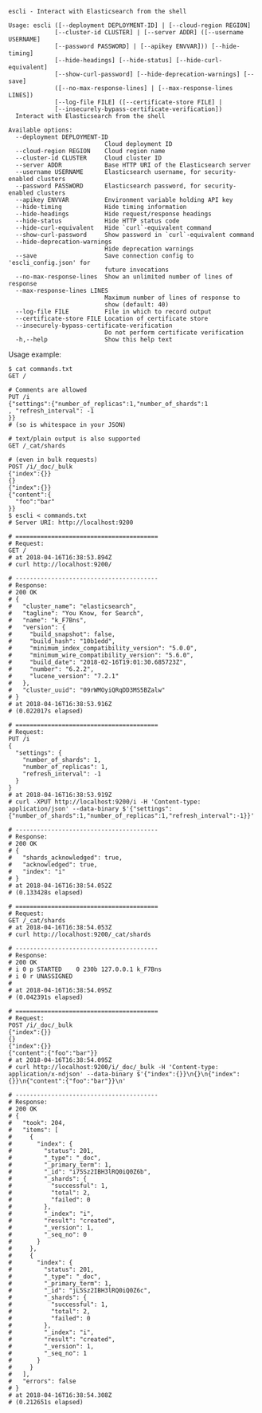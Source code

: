     escli - Interact with Elasticsearch from the shell

    Usage: escli ([--deployment DEPLOYMENT-ID] | [--cloud-region REGION]
                 [--cluster-id CLUSTER] | [--server ADDR] ([--username USERNAME]
                 [--password PASSWORD] | [--apikey ENVVAR])) [--hide-timing]
                 [--hide-headings] [--hide-status] [--hide-curl-equivalent]
                 [--show-curl-password] [--hide-deprecation-warnings] [--save]
                 ([--no-max-response-lines] | [--max-response-lines LINES])
                 [--log-file FILE] ([--certificate-store FILE] |
                 [--insecurely-bypass-certificate-verification])
      Interact with Elasticsearch from the shell

    Available options:
      --deployment DEPLOYMENT-ID
                               Cloud deployment ID
      --cloud-region REGION    Cloud region name
      --cluster-id CLUSTER     Cloud cluster ID
      --server ADDR            Base HTTP URI of the Elasticsearch server
      --username USERNAME      Elasticsearch username, for security-enabled clusters
      --password PASSWORD      Elasticsearch password, for security-enabled clusters
      --apikey ENVVAR          Environment variable holding API key
      --hide-timing            Hide timing information
      --hide-headings          Hide request/response headings
      --hide-status            Hide HTTP status code
      --hide-curl-equivalent   Hide `curl`-equivalent command
      --show-curl-password     Show password in `curl`-equivalent command
      --hide-deprecation-warnings
                               Hide deprecation warnings
      --save                   Save connection config to 'escli_config.json' for
                               future invocations
      --no-max-response-lines  Show an unlimited number of lines of response
      --max-response-lines LINES
                               Maximum number of lines of response to
                               show (default: 40)
      --log-file FILE          File in which to record output
      --certificate-store FILE Location of certificate store
      --insecurely-bypass-certificate-verification
                               Do not perform certificate verification
      -h,--help                Show this help text

Usage example:

    $ cat commands.txt 
    GET /

    # Comments are allowed
    PUT /i
    {"settings":{"number_of_replicas":1,"number_of_shards":1
    , "refresh_interval": -1
    }}
    # (so is whitespace in your JSON)

    # text/plain output is also supported
    GET /_cat/shards

    # (even in bulk requests)
    POST /i/_doc/_bulk
    {"index":{}}
    {}
    {"index":{}}
    {"content":{
      "foo":"bar"
    }}
    $ escli < commands.txt 
    # Server URI: http://localhost:9200

    # ========================================
    # Request: 
    GET /
    # at 2018-04-16T16:38:53.894Z
    # curl http://localhost:9200/

    # ----------------------------------------
    # Response: 
    # 200 OK
    # {
    #   "cluster_name": "elasticsearch",
    #   "tagline": "You Know, for Search",
    #   "name": "k_F7Bns",
    #   "version": {
    #     "build_snapshot": false,
    #     "build_hash": "10b1edd",
    #     "minimum_index_compatibility_version": "5.0.0",
    #     "minimum_wire_compatibility_version": "5.6.0",
    #     "build_date": "2018-02-16T19:01:30.685723Z",
    #     "number": "6.2.2",
    #     "lucene_version": "7.2.1"
    #   },
    #   "cluster_uuid": "09rWMOyiQRqDD3MS5BZalw"
    # }
    # at 2018-04-16T16:38:53.916Z
    # (0.022017s elapsed)

    # ========================================
    # Request: 
    PUT /i
    {
      "settings": {
        "number_of_shards": 1,
        "number_of_replicas": 1,
        "refresh_interval": -1
      }
    }
    # at 2018-04-16T16:38:53.919Z
    # curl -XPUT http://localhost:9200/i -H 'Content-type: application/json' --data-binary $'{"settings":{"number_of_shards":1,"number_of_replicas":1,"refresh_interval":-1}}'

    # ----------------------------------------
    # Response: 
    # 200 OK
    # {
    #   "shards_acknowledged": true,
    #   "acknowledged": true,
    #   "index": "i"
    # }
    # at 2018-04-16T16:38:54.052Z
    # (0.133428s elapsed)

    # ========================================
    # Request: 
    GET /_cat/shards
    # at 2018-04-16T16:38:54.053Z
    # curl http://localhost:9200/_cat/shards

    # ----------------------------------------
    # Response: 
    # 200 OK
    # i 0 p STARTED    0 230b 127.0.0.1 k_F7Bns
    # i 0 r UNASSIGNED                  
    # 
    # at 2018-04-16T16:38:54.095Z
    # (0.042391s elapsed)

    # ========================================
    # Request: 
    POST /i/_doc/_bulk
    {"index":{}}
    {}
    {"index":{}}
    {"content":{"foo":"bar"}}
    # at 2018-04-16T16:38:54.095Z
    # curl http://localhost:9200/i/_doc/_bulk -H 'Content-type: application/x-ndjson' --data-binary $'{"index":{}}\n{}\n{"index":{}}\n{"content":{"foo":"bar"}}\n'

    # ----------------------------------------
    # Response: 
    # 200 OK
    # {
    #   "took": 204,
    #   "items": [
    #     {
    #       "index": {
    #         "status": 201,
    #         "_type": "_doc",
    #         "_primary_term": 1,
    #         "_id": "i75Sz2IBH3lRQ0iQ0Z6b",
    #         "_shards": {
    #           "successful": 1,
    #           "total": 2,
    #           "failed": 0
    #         },
    #         "_index": "i",
    #         "result": "created",
    #         "_version": 1,
    #         "_seq_no": 0
    #       }
    #     },
    #     {
    #       "index": {
    #         "status": 201,
    #         "_type": "_doc",
    #         "_primary_term": 1,
    #         "_id": "jL5Sz2IBH3lRQ0iQ0Z6c",
    #         "_shards": {
    #           "successful": 1,
    #           "total": 2,
    #           "failed": 0
    #         },
    #         "_index": "i",
    #         "result": "created",
    #         "_version": 1,
    #         "_seq_no": 1
    #       }
    #     }
    #   ],
    #   "errors": false
    # }
    # at 2018-04-16T16:38:54.308Z
    # (0.212651s elapsed)


